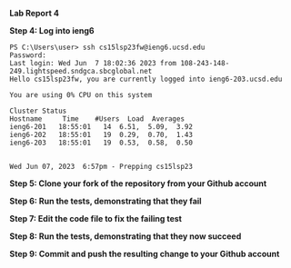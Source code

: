 **Lab Report 4**

**Step 4: Log into ieng6** <br />
```
PS C:\Users\user> ssh cs15lsp23fw@ieng6.ucsd.edu
Password: 
Last login: Wed Jun  7 18:02:36 2023 from 108-243-148-249.lightspeed.sndgca.sbcglobal.net
Hello cs15lsp23fw, you are currently logged into ieng6-203.ucsd.edu

You are using 0% CPU on this system

Cluster Status 
Hostname     Time    #Users  Load  Averages  
ieng6-201   18:55:01   14  6.51,  5.09,  3.92
ieng6-202   18:55:01   19  0.29,  0.70,  1.43
ieng6-203   18:55:01   19  0.53,  0.58,  0.50

 
Wed Jun 07, 2023  6:57pm - Prepping cs15lsp23
```

**Step 5: Clone your fork of the repository from your Github account** <br />

**Step 6: Run the tests, demonstrating that they fail** <br />

**Step 7: Edit the code file to fix the failing test** <br />

**Step 8: Run the tests, demonstrating that they now succeed** <br />

**Step 9: Commit and push the resulting change to your Github account** <br />
